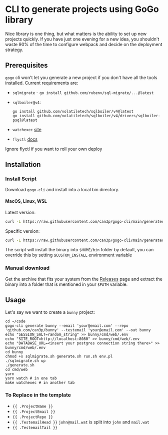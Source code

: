 # CLI to generate projects using GoGo library

Nice library is one thing, but what matters is the ability to set up new
projects quickly. If you have just one evening for a new idea, you shouldn't
waste 90% of the time to configure webpack and decide on the deployment
strategy.


## Prerequisites

`gogo` cli won't let you generate a new project if you don't have all the tools
installed. Current requirements are:

- `sqlmigrate` - `go install github.com/rubenv/sql-migrate/...@latest`
- `sqlboiler@v4`:

  ```
  go install github.com/volatiletech/sqlboiler/v4@latest
  go install github.com/volatiletech/sqlboiler/v4/drivers/sqlboiler-psql@latest
  ```

- `watchexec` [site](https://github.com/watchexec/watchexec)
- `flyctl` [docs](https://fly.io/docs/hands-on/install-flyctl/)

Ignore flyctl if you want to roll your own deploy

## Installation

### Install Script

Download `gogo-cli` and install into a local bin directory.

#### MacOS, Linux, WSL

Latest version:

```bash
curl -L https://raw.githubusercontent.com/can3p/gogo-cli/main/generated/install.sh | sh
```

Specific version:

```bash
curl -L https://raw.githubusercontent.com/can3p/gogo-cli/main/generated/install.sh | sh -s 0.0.4
```

The script will install the binary into `$HOME/bin` folder by default, you can override this by setting
`$CUSTOM_INSTALL` environment variable

### Manual download

Get the archive that fits your system from the [Releases](https://github.com/can3p/gogo-cli/releases) page and
extract the binary into a folder that is mentioned in your `$PATH` variable.

## Usage

Let's say we want to create a `bunny` project:

```
cd ~/code
gogo-cli generate bunny --email 'your@email.com' --repo 'github.com/can3p/bunny' --testemail 'your@email.com' --out bunny
echo "SESSION_SALT=random_string" >> bunny/cmd/web/.env
echo "SITE_ROOT=http://localhost:8080" >> bunny/cmd/web/.env
echo "DATABASE_URL=<insert your postgres connection string there>" >> bunny/cmd/web/.env
cd bunny
chmod +x sqlmigrate.sh generate.sh run.sh env.pl
./sqlmigrate.sh up
./generate.sh
cd cmd/web
yarn
yarn watch # in one tab
make watchexec # in another tab
```

### To Replace in the template

* `{{ .ProjectName }}`
* `{{ .ProjectEmail }}`
* `{{ .ProjectRepo }}`
* `{{ .TestemailHead }}` `john@mail.wat` is split into `john` and `mail.wat`
* `{{ .TestemailTail }}`
